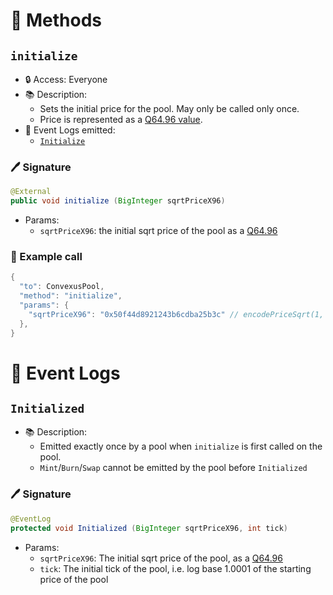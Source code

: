 # 📜 Methods

## `initialize`

- 🔒 Access: Everyone
- 📚 Description: 
  - Sets the initial price for the pool. May only be called only once.
  - Price is represented as a [Q64.96 value](/Convexus-Commons/Librairies/docs/README.md#how-to-encode-a-q6496-price).
- 🔎 Event Logs emitted:
  -  [`Initialize`](#initialize-1)

### 🖊️ Signature

```java
@External
public void initialize (BigInteger sqrtPriceX96)
```

- Params:
  - `sqrtPriceX96`: the initial sqrt price of the pool as a [Q64.96](/Convexus-Commons/Librairies/docs/README.md#how-to-encode-a-q6496-price)

### 🧪 Example call

```java
{
  "to": ConvexusPool,
  "method": "initialize",
  "params": {
    "sqrtPriceX96": "0x50f44d8921243b6cdba25b3c" // encodePriceSqrt(1, 10)
  },
}
```

# 🔎 Event Logs

## `Initialized`

- 📚 Description: 
  - Emitted exactly once by a pool when `initialize` is first called on the pool.
  - `Mint`/`Burn`/`Swap` cannot be emitted by the pool before `Initialized`

### 🖊️ Signature

```java
@EventLog
protected void Initialized (BigInteger sqrtPriceX96, int tick)
```

- Params:
  - `sqrtPriceX96`: The initial sqrt price of the pool, as a [Q64.96](/Convexus-Commons/Librairies/docs/README.md#how-to-encode-a-q6496-price)
  - `tick`: The initial tick of the pool, i.e. log base 1.0001 of the starting price of the pool
